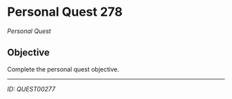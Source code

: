 # Personal Quest 278

*Personal Quest*

## Objective
Complete the personal quest objective.

---
*ID: QUEST00277*